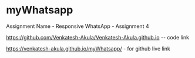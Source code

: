 # myWhatsapp
Assignment Name - Responsive WhatsApp - Assignment 4

https://github.com/Venkatesh-Akula/Venkatesh-Akula.github.io -- code link

https://venkatesh-akula.github.io/myWhatsapp/ - for github live link
